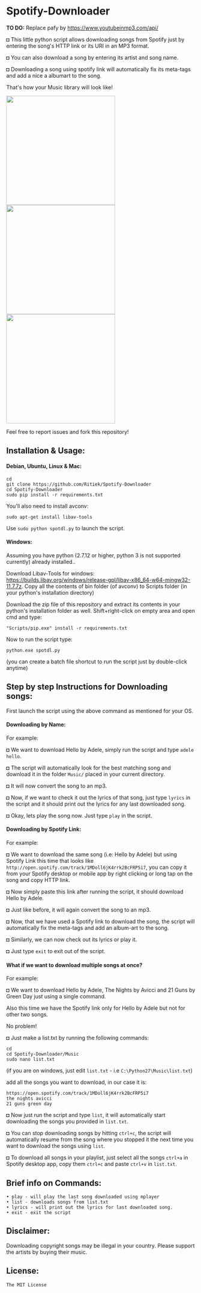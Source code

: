 # Spotify-Downloader

<b>TO DO:</b> Replace pafy by https://www.youtubeinmp3.com/api/

◘ This little python script allows downloading songs from Spotify just by entering the song's HTTP link or its URI in an MP3 format.

◘ You can also download a song by entering its artist and song name.

◘ Downloading a song using spotify link will automatically fix its meta-tags and add a nice a albumart to the song.

That's how your Music library will look like!

<img src="http://i.imgur.com/Gpch7JI.png" width="290">
<img src="http://i.imgur.com/5vhk3HY.png" width="290">
<img src="http://i.imgur.com/RDTCCST.png" width="290">

Feel free to report issues and fork this repository!

## Installation & Usage:

#### Debian, Ubuntu, Linux & Mac:
```
cd
git clone https://github.com/Ritiek/Spotify-Downloader
cd Spotify-Downloader
sudo pip install -r requirements.txt
```
You'll also need to install avconv:
```
sudo apt-get install libav-tools
```
Use ```sudo python spotdl.py``` to launch the script.

#### Windows:

Assuming you have python (2.7.12 or higher, python 3 is not supported currently) already installed..

Download Libav-Tools for windows: https://builds.libav.org/windows/release-gpl/libav-x86_64-w64-mingw32-11.7.7z.
Copy all the contents of bin folder (of avconv) to Scripts folder (in your python's installation directory)

Download the zip file of this repository and extract its contents in your python's installation folder as well.
Shift+right-click on empty area and open cmd and type:
```
"Scripts/pip.exe" install -r requirements.txt
```
Now to run the script type:
```
python.exe spotdl.py
```
(you can create a batch file shortcut to run the script just by double-click anytime)

## Step by step Instructions for Downloading songs:

First launch the script using the above command as mentioned for your OS.

#### Downloading by Name:

For example:

◘ We want to download Hello by Adele, simply run the script and type ```adele hello```.

◘ The script will automatically look for the best matching song and download it in the folder ```Music/``` placed in your current directory.

◘ It will now convert the song to an mp3.

◘ Now, if we want to check it out the lyrics of that song, just type ```lyrics``` in the script and it should print out the lyrics for any last downloaded song.

◘ Okay, lets play the song now. Just type ```play``` in the script.

#### Downloading by Spotify Link:

For example:

◘ We want to download the same song (i.e: Hello by Adele) but using Spotify Link this time that looks like  ```http://open.spotify.com/track/1MDoll6jK4rrk2BcFRP5i7```, you can copy it from your Spotify desktop or mobile app by right clicking or long tap on the song and copy HTTP link.

◘ Now simply paste this link after running the script, it should download Hello by Adele.

◘ Just like before, it will again convert the song to an mp3.

◘ Now, that we have used a Spotify link to download the song, the script will automatically fix the meta-tags and add an album-art to the song.

◘ Similarly, we can now check out its lyrics or play it.

◘ Just type ```exit``` to exit out of the script.

#### What if we want to download multiple songs at once?

For example:

◘ We want to download Hello by Adele, The Nights by Avicci and 21 Guns by Green Day just using a single command.

Also this time we have the Spotify link only for Hello by Adele but not for other two songs.

No problem!

◘ Just make a list.txt by running the following commands:

```
cd
cd Spotify-Downloader/Music
sudo nano list.txt
```
(if you are on windows, just edit ```list.txt``` - i.e ```C:\Python27\Music\list.txt```)

add all the songs you want to download, in our case it is:

```
https://open.spotify.com/track/1MDoll6jK4rrk2BcFRP5i7
the nights avicci
21 guns green day
```

◘ Now just run the script and type ```list```, it will automatically start downloading the songs you provided in ```list.txt```.

◘ You can stop downloading songs by hitting ```ctrl+c```, the script will automatically resume from the song where you stopped it the next time you want to download the songs using ```list```.

◘ To download all songs in your playlist, just select all the songs ```ctrl+a``` in Spotify desktop app, copy them ```ctrl+c``` and paste ```ctrl+v``` in ```list.txt```.

## Brief info on Commands:
```
• play - will play the last song downloaded using mplayer
• list - downloads songs from list.txt
• lyrics - will print out the lyrics for last downloaded song.
• exit - exit the script
```

## Disclaimer:

Downloading copyright songs may be illegal in your country. Please support the artists by buying their music.

## License:

```The MIT License```
